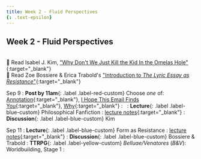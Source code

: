 ```yaml
---
title: Week 2 - Fluid Perspectives
{: .text-epsilon}
---
```


## Week 2 - Fluid Perspectives
\
📖 Read Isabel J. Kim, ["Why Don't We Just Kill the Kid In the Omelas Hole"](/ws297y/assets/pdfs/kim_why_dont_we_just_kill_the_kid_in_the_omelas_hole.pdf){:target="_blank"}   
📖 Read Zoe Bossiere & Erica Trabold's ["Introduction to *The Lyric Essay as Resistance*"](/ws297y/assets/pdfs/bossiere_trabold_intro_lyric_essay_as_resistance.pdf){:target="_blank"}   

Sep 9
: **Post by 11am**{: .label .label-red-custom} Choose *one* of: [Annotation](https://visforvali.github.io/ws297y/prompts/#annotation){:target="_blank"}, [I Hope This Email Finds You](https://visforvali.github.io/ws297y/prompts/#i-hope-this-email-finds-you){:target="_blank"}, [Why](https://visforvali.github.io/ws297y/prompts/#why){:target="_blank"}
  : &nbsp;
: **Lecture**{: .label .label-blue-custom} Philosophical Fanfiction
  : [lecture notes](/ws297y/notes-2.1){:target="_blank"}
: **Discussion**{: .label .label-blue-custom} Kim
  
Sep 11
: **Lecture**{: .label .label-blue-custom} Form as Resistance
  : [lecture notes](/ws297y/notes/notes-2.2){:target="_blank"}
: **Discussion**{: .label .label-blue-custom} Bossiere & Trabold
: **TTRPG**{: .label .label-yellow-custom} *Belluae/Venatores* (*B&V*): Worldbuilding, Stage 1
  : &nbsp;